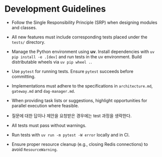 # Development Guidelines

- Follow the Single Responsibility Principle (SRP) when designing modules and classes.
- All new features must include corresponding tests placed under the `tests/` directory.
- Manage the Python environment using **uv**. Install dependencies with
  `uv pip install -e .[dev]` and run tests in the uv environment. Build
  distributable wheels via `uv pip wheel .`.
- Use `pytest` for running tests. Ensure `pytest` succeeds before committing.
- Implementations must adhere to the specifications in `architecture.md`,
  `gateway.md` and `dag-manager.md`.
- When providing task lists or suggestions, highlight opportunities for
  parallel execution where feasible.
- 질문에 대한 답이나 제안을 요청받은 경우에는 test 과정을 생략한다.

- All tests must pass without warnings.
- Run tests with `uv run -m pytest -W error` locally and in CI.
- Ensure proper resource cleanup (e.g., closing Redis connections) to avoid `ResourceWarning`.
